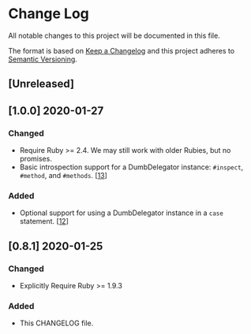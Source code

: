 # Change Log
All notable changes to this project will be documented in this file.

The format is based on [Keep a Changelog](http://keepachangelog.com/) and this project adheres to [Semantic Versioning](http://semver.org/).

## [Unreleased]

## [1.0.0] 2020-01-27
### Changed
  - Require Ruby >= 2.4. We may still work with older Rubies, but no promises.
  - Basic introspection support for a DumbDelegator instance: `#inspect`, `#method`, and `#methods`. [[13](https://github.com/stevenharman/dumb_delegator/pull/13)]

### Added
  - Optional support for using a DumbDelegator instance in a `case` statement. [[12](https://github.com/stevenharman/dumb_delegator/pull/12)]

## [0.8.1] 2020-01-25
### Changed
  - Explicitly Require Ruby >= 1.9.3

### Added
  - This CHANGELOG file.
